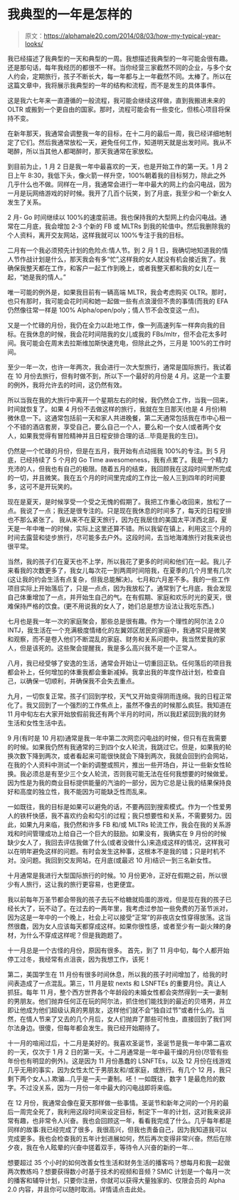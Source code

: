 # 我典型的一年是怎样的

> 原文：<https://alphamale20.com/2014/08/03/how-my-typical-year-looks/>

我已经描述了我典型的一天和典型的一周。我想描述我典型的一年可能会很有趣。还是那句话，每年我经历的都很不一样。当你经营三家截然不同的企业，与多个女人约会，定期旅行，孩子不断长大，每一年都与上一年截然不同。太棒了。所以在这篇文章中，我将展示我典型的一年的结构和流程，而不是发生的具体事件。

这是我六七年来一直遵循的一般流程，我可能会继续这样做，直到我搬进未来的 OLTR 或搬到一个更自由的国家。那时，流程可能会有一些变化，但核心项目将保持不变。

在新年那天，我通常会调整我一年的目标，在十二月的最后一周，我已经详细地制定了它们。然后我通常放松一天，避免任何工作，知道明天就是出发时间。我从不喝醉，所以当其他人都喝醉时，那天我通常在家放松。

到目前为止，1 月 2 日是我一年中最喜欢的一天，也是开始工作的第一天。1 月 2 日上午 8:30，我低下头，像火箭一样升空，100%朝着我的目标努力，除此之外几乎什么也不做。同样在一月，我通常会进行一年中最大的网上约会闪电战，因为一月是玩网络游戏的好时候。我开了几百个玩笑，到了月底，我至少和一个新女人发生了关系。

2 月-
Go 时间继续以 100%的速度前进。我也保持我的大型网上约会闪电战。通常在二月底，我会增加 2-3 个新的 FB 或 MLTRs 到我的轮值中。然后我删除我的个人资料，离开交友网站，这样我就可以 100%专注于我的目标。

二月有一个我必须预先计划的危险点:情人节。到 2 月 1 日，我确切地知道我的情人节作战计划是什么，那天我会有多“忙”,这样我的女人就没有机会接近我了。我确保我整天都在工作，和客户一起工作到晚上，或者我整天都和我的女儿在一起，“她是我的情人。”

唯一可能的例外是，如果我目前有一辆高端 MLTR，我会考虑购买 OLTR。那时，也只有那时，我可能会花时间和她一起做一些有点浪漫但不贵的事情(而我的 EFA 仍然像往常一样是 100% Alpha/open/poly；情人节不会改变这一点)。

又是一个忙碌的月份，我仍在全力以赴地工作，像一列高速列车一样奔向我的目标。在我休息的时候，我会花时间陪我的女儿或我的 FBs/mltr，但不会花太多时间。我可能会在周末去拉斯维加斯快速充电，但除此之外，三月是 100%的工作时间。

至少一年一次，也许一年两次，我会进行一次大型旅行，通常是国际旅行。我试着在 10 月份去旅行，但有时做不到，所以下一个最好的月份是 4 月。这是一个主要的例外，我将允许去的时间，这仍然有效。

所以当我在我的大旅行中离开一个星期左右的时候，我仍然会工作，当我一回来，时间就恢复了。如果 4 月份不去做这样的旅行，我就在生日那天(也是 4 月份)稍微休息一下。这通常包括前一天和家人共进晚餐，第二天通常包括我在市中心租一个不错的酒店套房，享受自己，要么自己一个人，要么和一个女人(或者两个女人，如果我觉得有冒险精神并且日程安排合理的话...毕竟是我的生日)。

仍然是一个忙碌的月份，但是在五月，我开始有点动摇我 100%的专注。到 5 月底，已经持续了 5 个月的 Go Time awesomeness，我有点累了。我是一个精力充沛的人，但我也有自己的极限。随着五月的结束，我回顾我在这段时间里所完成的一切，并且微笑。我在五个月的时间里完成的工作比一般人三到四年的时间要多，这可不是开玩笑的。

现在是夏天，是时候享受一个受之无愧的假期了。我把工作重心收回来，放松了一点。我说了一点；我还是很专注的。只是现在我休息的时间多了，每天的日程安排也不那么紧张了。
我从来不在夏天旅行，因为在我居住的美国太平洋西北部，夏天是一年中唯一的时候，实际上这里还算不错。所以我留在镇上，利用这三个月的时间去露营和徒步旅行，尽可能多去户外。这段时间，去当地海滩旅行对我来说也很平常。

当然，我的孩子们在夏天也不上学，所以我花了更多的时间和他们在一起。我儿子来看我的次数更多了，我女儿每次花一到两周时间陪我，在夏季的几个月里有几次(这让我的约会生活有点复杂，但我总能解决)。七月和六月差不多。我的一些工作项目实际上开始落后了，只是一点点，因为我放松了。通常到了七月底，我会发现自己体重增加了一点，并开始生自己的气。在有假期、家庭和欢乐时光的夏天，很难保持严格的饮食。(更不用说我的女人了，她们总是想方设法让我吃东西。)

七月也是我一年一次的家庭聚会，那些总是很有趣。作为一个理性的阿尔法 2.0 INTJ，我生活在一个充满极度情绪化的左翼郊区居民的家庭中，我通常只是微笑和观察，而不是卷入他们不断混乱的家庭、财务和关系问题中。我当然爱我的家人，但是该死的。这些聚会提醒我，我是多么高兴我不是一个正常人。

八月，我已经受够了安逸的生活，通常会开始让一切重回正轨。任何落后的项目我都会补上，任何增加的体重我都会重新减掉。我拿出我的年度作战计划，检查自己，以确保一切顺利，并确保我不会失去重点。

九月，一切恢复正常。孩子们回到学校，天气又开始变得阴雨连绵。我的日程正常化了。我又回到了一个强烈的工作焦点上，虽然不像去的时候那么疯狂。我知道在 11 月中旬左右大家开始放假前我还有两个半月的时间，所以我赶紧回到我的财务生活和女性生活中去。

9 月(有时是 10 月初)通常是我一年中第二次网恋闪电战的时候，但只有在我需要的时候。如果我仍然有我通常的三到四个女人轮流，我跳过它。但是，如果我的轮换次数下降到两次，或者看起来可能很快就会下降到两次，我就会回到约会网站，在我的个人资料中测试一个新的调整或照片，推出一些开场白，并让一些新女性轮换。我必须总是有至少三个女人轮流，否则我可能无法在任何我想要的时候做爱。因为性是为我的商业目标提供能量的汽油的一部分，因为它总是让我的结果保持良好和高度的独立性，我不能因为可能缺乏性而乱来。

一如既往，我的目标是如果可以避免的话，不要再回到搜索模式。作为一个性爱男人的铁杆快感，我不喜欢约会和勾引的过程；我只想要性和关系，不需要努力。因此，如果九月来临，我仍然和许多 FB 和/或 MLTRs 轮流工作，我会在我的关系游戏和时间管理成功上给自己一个巨大的鼓励。如果没有，我确实在 9 月份的时候缺少女人了，我回去评估我做了什么(或者没做什么)来造成这样的情况，这样我可以在明年避免这样的问题。有时会发生这种事，这根本不是我的错；只是时机不对。没问题。我回到交友网站，在月底(或最迟 10 月)结识一到三名新女性。

十月通常是我进行大型国际旅行的时候。10 月份更冷，正好在假期之前，所以很少有人旅行，这让我的旅行更容易，也更便宜。

我以前每年万圣节都会带我的孩子去玩不给糖就捣蛋的游戏，但是现在我的孩子已经长大了，玩不动了。在过去的一两年里，我考虑过参加一些免费的万圣节派对，因为这是一年中的一个晚上，社会上可以接受“正常”的非夜店女性穿得放荡。这当然很蠢，因为女人应该每天都穿成这样。如果你很性感，或者至少有一副火辣的身材，为什么不穿成这样呢？但是我跑题了。

十一月总是一个古怪的月份，原因有很多。
首先，到了 11 月中旬，每个人都开始停工过冬，我经常有点沮丧，因为我想工作，该死！

第二，美国学生在 11 月份有很多时间休息，所以我的孩子时间增加了，给我的时间表造成了一点混乱。第三，11 月是软 nexts 和 LSNFTEs 的重要月份。真让人抓狂。每年 11 月，整个西方世界各个年龄段的未婚女性都会突然得到一夫一妻制的男朋友。他们抛弃任何正在玩的阿尔法，抓住他们能找到的最近的贝塔男，并立即让他成为他们超级认真的男朋友，这样他们就不会“独自过节”或者什么的。当然，在情人节来了又去的几个月后，女人们抛弃了那些可怜虫，直接回到了我们阿尔法身边。很傻，但每年都会发生。我已经开始期待了。

十一月的喧闹过后，十二月是美好的。我喜欢圣诞节，圣诞节是我一年中第二喜欢的一天，仅次于 1 月 2 日的第一天。十二月通常是一年中最干燥的月份(尽管有些年份也有明显的例外)。这是因为 11 月份愚蠢的 LSNFTEs，以及 12 月份在线游戏几乎无用的事实，因为女性太忙于男朋友和/或家庭，或旅行。有几个 12 月，我只剩下两个女人。).欺骗...几乎是一夫一妻制。呸！一如既往，数字 1 是最危险的数字。不过没关系，因为一月份一年中最大的闪电战即将来临。

在 12 月份，我通常会像在夏天那样做一些事情。圣诞节和新年之间的一个月的最后一周完全死了，我利用这段时间来设定目标，制定下一年的计划，这对我来说非常有趣，也非常令人兴奋。我也会回顾这一年，看看我完成了什么。几乎每年都是同样的故事:我已经完成了很多，我很高兴，但我也责备自己，因为我知道我可以完成更多。我也会检查我的五年计划进展如何，然后再次变得非常兴奋。然后在除夕夜，我在令人眩晕的兴奋中搓着双手，等待令人兴奋的新的一年...

想要超过 35 个小时的如何改善女性生活和财务生活的播客吗？想每月和我一起做两次教练吗？想要获得数小时基于技术的视频和音频？SMIC 计划是一个每月一次的播客和辅导计划，只要你注册，你就可以获得大量独家的、仅限会员的 Alpha 2.0 内容，并且你可以随时取消。详情请点击此处。